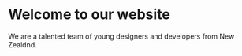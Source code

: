 # Welcome to our website
We are a talented team of young designers and developers from New Zealdnd.
